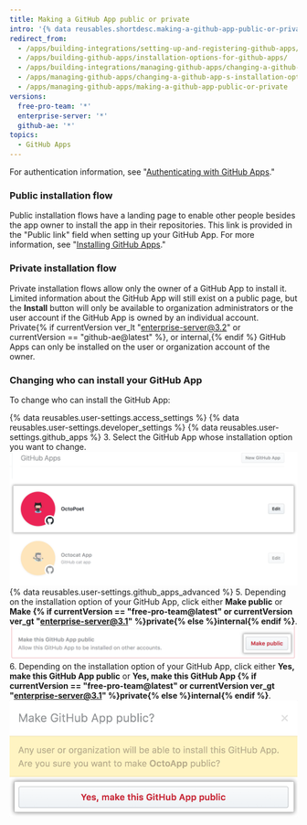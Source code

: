 ```yaml
---
title: Making a GitHub App public or private
intro: '{% data reusables.shortdesc.making-a-github-app-public-or-private %}'
redirect_from:
  - /apps/building-integrations/setting-up-and-registering-github-apps/about-installation-options-for-github-apps/
  - /apps/building-github-apps/installation-options-for-github-apps/
  - /apps/building-integrations/managing-github-apps/changing-a-github-app-s-installation-option/
  - /apps/managing-github-apps/changing-a-github-app-s-installation-option/
  - /apps/managing-github-apps/making-a-github-app-public-or-private
versions:
  free-pro-team: '*'
  enterprise-server: '*'
  github-ae: '*'
topics:
  - GitHub Apps
---
```


For authentication information, see "[Authenticating with GitHub Apps](/apps/building-github-apps/authenticating-with-github-apps/#authenticating-as-an-installation)."

### Public installation flow

Public installation flows have a landing page to enable other people besides the app owner to install the app in their repositories. This link is provided in the "Public link" field when setting up your GitHub App. For more information, see "[Installing GitHub Apps](/apps/installing-github-apps/)."

### Private installation flow

Private installation flows allow only the owner of a GitHub App to install it. Limited information about the GitHub App will still exist on a public page, but the **Install** button will only be available to organization administrators or the user account if the GitHub App is owned by an individual account. Private{% if currentVersion ver_lt "enterprise-server@3.2" or currentVersion == "github-ae@latest" %}, or internal,{% endif %} GitHub Apps can only be installed on the user or organization account of the owner.

### Changing who can install your GitHub App

To change who can install the GitHub App:

{% data reusables.user-settings.access_settings %}
{% data reusables.user-settings.developer_settings %}
{% data reusables.user-settings.github_apps %}
3. Select the GitHub App whose installation option you want to change. ![App selection](/assets/images/github-apps/github_apps_select-app.png)
{% data reusables.user-settings.github_apps_advanced %}
5. Depending on the installation option of your GitHub App, click either **Make public** or **Make {% if currentVersion == "free-pro-team@latest" or currentVersion ver_gt "enterprise-server@3.1" %}private{% else %}internal{% endif %}**. ![Button to change the installation option of your GitHub App](/assets/images/github-apps/github_apps_make_public.png)
6. Depending on the installation option of your GitHub App, click either **Yes, make this GitHub App public** or **Yes, make this GitHub App {% if currentVersion == "free-pro-team@latest" or currentVersion ver_gt "enterprise-server@3.1" %}private{% else %}internal{% endif %}**. ![Button to confirm the change of your installation option](/assets/images/github-apps/github_apps_confirm_installation_option.png)
